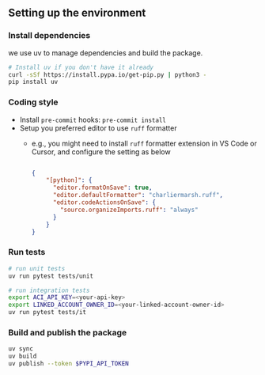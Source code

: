 ## Setting up the environment

### Install dependencies
we use uv to manage dependencies and build the package.
```bash
# Install uv if you don't have it already
curl -sSf https://install.pypa.io/get-pip.py | python3 -
pip install uv
```

### Coding style
- Install `pre-commit` hooks: `pre-commit install`
- Setup you preferred editor to use `ruff` formatter
  - e.g., you might need to install `ruff` formatter extension in VS Code or Cursor, and configure the setting as below

      ```json

      {
          "[python]": {
            "editor.formatOnSave": true,
            "editor.defaultFormatter": "charliermarsh.ruff",
            "editor.codeActionsOnSave": {
              "source.organizeImports.ruff": "always"
            }
          }
      }
      ```

### Run tests

```bash
# run unit tests
uv run pytest tests/unit

# run integration tests
export ACI_API_KEY=<your-api-key>
export LINKED_ACCOUNT_OWNER_ID=<your-linked-account-owner-id>
uv run pytest tests/it
```

### Build and publish the package
```bash
uv sync
uv build
uv publish --token $PYPI_API_TOKEN
```

